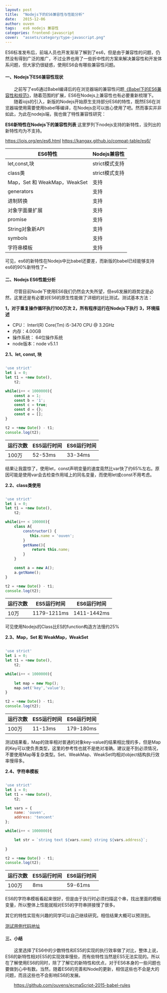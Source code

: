 ```yaml
---
layout: post
title:  "Nodejs下的ES6兼容性与性能分析"
date:   2015-12-06
author: ouven
tags:   es6 nodejs 兼容性
categories: frontend-javascript
cover:  "assets/category/type-javascript.png"
---
```


ES6标准发布后，前端人员也开发渐渐了解到了es6，但是由于兼容性的问题，仍然没有得到广泛的推广，不过业界也用了一些折中性的方案来解决兼容性和开发体系问题，但大家仍很疑惑，使用ES6会有哪些兼容性问题。

#### 一、Nodejs下ES6兼容性现状
&emsp;&emsp;之前写了es6通过Babel编译后的在浏览器端的兼容性问题[《Babel下的ES6兼容性和规范》](http://ouvens.github.io/frontend-javascript/2015/10/16/es6-under-babel.html)，随着范围的扩展，ES6在Nodejs上兼容性也有必要重新梳理下。
&emsp;&emsp;随着iojs的引入，新版的Nodejs开始原生支持部分ES6的特性，既然ES6在浏览器端使用需要使用babel等编译，在Nodejs总可以放心使用了吧。然而事实并非如此，为此在nodejs端，我也做了特性兼容性研究：

**ES6新特性在Nodejs下的兼容性列表**
这里罗列下nodejs支持的新特性，没列出的新特性均为不支持。

https://iojs.org/en/es6.html
https://kangax.github.io/compat-table/es6/

| ES6特性 | Nodejs兼容性 |
|------|------|
|let,const,块 | strict模式支持 |
|class类 | strict模式支持 |
|Map，Set 和 WeakMap，WeakSet | 支持 |
|generators | 支持 |
|进制转换| 支持 |
|对象字面量扩展 | 支持 |
|promise| 支持 |
|String对象新API | 支持 |
|symbols | 支持 |
|字符串模板 | 支持 |

可见，es6的新特性在Nodejs中比babel还要差，而新版的babel已经能够支持es6的90%新特性了~

#### 二、Nodejs ES6性能分析
&emsp;&emsp;尽管目前Node下使用ES6我们仍然会大失所望，但es6发展的趋势定是必然，这里还是有必要对ES6的原生性能做了详细的对比测试。测试基本方法：

**1，对于重复操作循环执行100万次**
**2，所有程序运行在Nodejs下执行**
**3，环境描述**
- CPU： Interl(R) Core(Tm) i5-3470 CPU @ 3.2GHz
- 内存：4.00GB
- 操作系统： 64位操作系统
- node版本：node v5.1.1

**2.1、let, const, 块**

```javascript

'use strict'
let i = 0;
let t1 = +new Date(),
    t2;

while(i++ < 1000000){
    const a = 1;
    const b = '1';
    const c = true;
    const d = {};
    const e = [];
}

t2 = +new Date() - t1;
console.log(t2);

```

| 运行次数 | ES5运行时间 | ES6运行时间 |
|------|------|------|
| 100万 | 52-53ms | 33-34ms |

结果让我震惊了，使用let，const声明变量的速度竟然比var快了约65%左右。原因可能是使用var会去检查作用域上的同名变量，而使用let或const不用考虑。


**2.2、class类使用**

```javascript

'use strict'
let i = 0;
let t1 = +new Date(),
    t2;

while(i++ < 100000){
    class A{
        constructor() {
           this.name = 'ouven';
        }
        getName(){
            return this.name;
        }
    }

    const a = new A();
    a.getName();
}

t2 = +new Date() - t1;
console.log(t2);

```

| 运行次数 | ES5运行时间 | ES6运行时间 |
|------|------|------|
| 10万 | 1179-1211ms | 1411-1442ms |

可见使用Nodejs的Class比ES的function构造方法慢约25%

**2.3、Map，Set 和 WeakMap，WeakSet**

```javascript

'use strict'
let i = 0;
let t1 = +new Date(),
    t2;

while(i++ < 1000000){
    
    let map = new Map();
    map.set('key','value');
}

t2 = +new Date() - t1;
console.log(t2);


```

| 运行次数 | ES5运行时间 | ES6运行时间 |
|------|------|------|
| 100万 | 11-13ms | 179-180ms |

测试结果看，Map的效率相对普通的对象key-value的结果相比慢的多，但是Map的Key可以使负责类型，这里的参考性也就不是绝对准确。建议是不到必须情况，不要使用Map等复杂类型。Set、WeakMap、WeakSet均相对object结构执行效率慢得多。

**2.4、字符串模板**

```javascript

'use strict'
let i = 0;
let t1 = +new Date(),
    t2;

let vars = {
    name: 'ouven',
    address: 'tencent'
};

while(i++ < 1000000){

    let str = `string text ${vars.name} string ${vars.address}`;
    
}

t2 = +new Date() - t1;
console.log(t2);


```

| 运行次数 | ES5运行时间 | ES6运行时间 |
|------|------|------|
| 100万 | 8ms | 59-61ms |

ES6的字符串模板看起来很好，但是由于执行时必须扫描这个串，找出里面的模板变量，所以整体上性能就相对ES5的字符串拼接慢了很多。

其它的特性实现有兴趣的同学可以自己继续研究。相信结果大概可以预测到。

[测试用例代码地址](https://github.com/ouvens/demo-file/tree/master/es6-performance-test)

#### 三、小结
&emsp;&emsp;这里选择了ES6中的少数特性和ES5的实现的执行效率做了对比，整体上说，ES6的新特性相对ES5的实现效率慢些，而有些特性当然是ES5无法实现的。所以在了解使用ES6的同时，除了了解它的新特性和优点，对于ES6本身的一些问题也要做到心中有数。当然，随着ES6的完善和Node的更新，相信这些也不会是大的问题，而且这些也不会影响ES6的发展。

&emsp;&emsp;https://github.com/ouvens/ecmaScript-2015-babel-rules